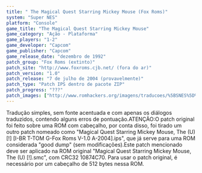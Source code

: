 ```yaml
---
title: " The Magical Quest Starring Mickey Mouse (Fox Roms)"
system: "Super NES"
platform: "Console"
game_title: "The Magical Quest Starring Mickey Mouse"
game_category: "Ação - Plataforma"
game_players: "1-2"
game_developer: "Capcom"
game_publisher: "Capcom"
game_release_date: "dezembro de 1992"
patch_group: "Fox Roms (extinto)"
patch_site: "http://www.foxroms.cjb.net/ (fora do ar)"
patch_version: "1.0"
patch_release: "7 de julho de 2004 (provavelmente)"
patch_type: "Patch IPS dentro de pacote ZIP"
patch_progress: "???"
patch_images: ["http://www.romhackers.org/imagens/traducoes/%5BSNES%5D%20The%20Magical%20Quest%20Starring%20Mickey%20Mouse%20-%20Evil%20Darkness%20e%20Fox%20Roms%20-%201.png","http://www.romhackers.org/imagens/traducoes/%5BSNES%5D%20The%20Magical%20Quest%20Starring%20Mickey%20Mouse%20-%20Fox%20Roms%20-%202.png","http://www.romhackers.org/imagens/traducoes/%5BSNES%5D%20The%20Magical%20Quest%20Starring%20Mickey%20Mouse%20-%20Fox%20Roms%20-%203.png"]
---
```

Tradução simples, sem fonte acentuada e com apenas os diálogos traduzidos, contendo alguns erros de pontuação.ATENÇÃO:O patch original foi feito sobre uma ROM com cabeçalho, por conta disso, foi tirado um outro patch nomeado como "Magical Quest Starring Mickey Mouse, The (U) [!] [I-BR T-TOM G-Fox Roms V-1.0 A-2004].ips", que já serve para uma ROM considerada "good dump" (sem modificações).Este patch mencionado deve ser aplicado na ROM original "Magical Quest Starring Mickey Mouse, The (U) [!].smc", com CRC32 10874C70. Para usar o patch original, é necessário por um cabeçalho de 512 bytes nessa ROM.
